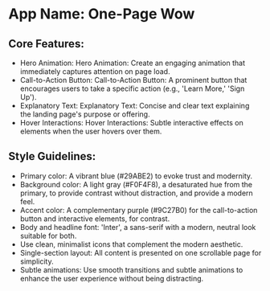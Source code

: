 # **App Name**: One-Page Wow

## Core Features:

- Hero Animation: Hero Animation: Create an engaging animation that immediately captures attention on page load.
- Call-to-Action Button: Call-to-Action Button: A prominent button that encourages users to take a specific action (e.g., 'Learn More,' 'Sign Up').
- Explanatory Text: Explanatory Text: Concise and clear text explaining the landing page's purpose or offering.
- Hover Interactions: Hover Interactions: Subtle interactive effects on elements when the user hovers over them.

## Style Guidelines:

- Primary color: A vibrant blue (#29ABE2) to evoke trust and modernity.
- Background color: A light gray (#F0F4F8), a desaturated hue from the primary, to provide contrast without distraction, and provide a modern feel.
- Accent color: A complementary purple (#9C27B0) for the call-to-action button and interactive elements, for contrast.
- Body and headline font: 'Inter', a sans-serif with a modern, neutral look suitable for both.
- Use clean, minimalist icons that complement the modern aesthetic.
- Single-section layout: All content is presented on one scrollable page for simplicity.
- Subtle animations: Use smooth transitions and subtle animations to enhance the user experience without being distracting.